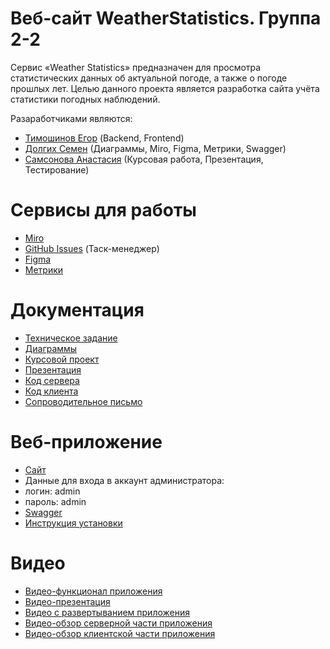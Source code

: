 # Веб-сайт WeatherStatistics. Группа 2-2
Сервис «Weather Statistics» предназначен для просмотра статистических данных об 
актуальной погоде, а также о погоде прошлых лет.
Целью данного проекта является разработка сайта учёта статистики погодных наблюдений.

Разаработчиками являются:
* [Тимошинов Егор](https://github.com/Morgomir1) (Backend, Frontend)
* [Долгих Семен](https://github.com/BlG-SEM) (Диаграммы, Miro, Figma, Метрики, Swagger)
* [Самсонова Анастасия](https://github.com/Nastya-Samsonova) (Курсовая работа, Презентация, Тестирование)

# Сервисы для работы
* [Miro](https://miro.com/app/board/uXjVMdmeG98=/)
* [GitHub Issues](https://github.com/Morgomir1/WeatherStatistics/issues) (Таск-менеджер)
* [Figma](https://www.figma.com/file/1puqRHwjSr7R51WveWESQW/Untitled?node-id=0%3A1&t=1qfSRSPv4mcw0xyQ-1)
* [Метрики](https://metrika.yandex.ru/dashboard?id=93829072)

# Документация
* [Техническое задание](https://github.com/Morgomir1/WeatherStatistics/blob/main/Documentation/%D0%A2%D0%B5%D1%85%D0%BD%D0%B8%D1%87%D0%B5%D1%81%D0%BA%D0%BE%D0%B5%20%D0%B7%D0%B0%D0%B4%D0%B0%D0%BD%D0%B8%D0%B5%202-2.pdf)
* [Диаграммы](https://github.com/Morgomir1/WeatherStatistics/tree/main/Diagrams)
* [Курсовой проект](https://github.com/Morgomir1/WeatherStatistics/blob/main/Documentation/Kursovaya_rabota_gruppa_2-2%20(1).pdf)
* [Презентация](https://github.com/Morgomir1/WeatherStatistics/blob/main/Documentation/Погодная%20статистика%20(1).pdf)
* [Код сервера](https://github.com/Morgomir1/WeatherStatistics/tree/develop/src/main/java/weatherStatistics)
* [Код клиента](https://github.com/Morgomir1/WeatherStatistics/tree/develop/src/main/resources)
* [Сопроводительное письмо](https://github.com/Morgomir1/WeatherStatistics/blob/main/Documentation/%D0%A1%D0%BE%D0%BF%D1%80%D0%BE%D0%B2%D0%BE%D0%B4%D0%B8%D1%82%D0%B5%D0%BB%D1%8C%D0%BD%D0%BE%D0%B5%20%D0%BF%D0%B8%D1%81%D1%8C%D0%BC%D0%BE.pdf)
# Веб-приложение
* [Сайт](http://194.67.119.36:8090/)
* Данные для входа в аккаунт администратора:
* логин: admin
* пароль: admin
* [Swagger](http://194.67.119.36:8090/swagger-ui/index.html)
* [Инструкция установки](https://github.com/Morgomir1/WeatherStatistics/blob/main/Documentation/instruction.txt)
# Видео
* [Видео-функционал приложения](https://drive.google.com/file/d/1i633igkopnKxjqEog9iPco5bBJG7MlaN/view?usp=drive_link)
* [Видео-презентация](https://drive.google.com/file/d/146CO5wfCWvvWNDkX02BWbrO6VPdMNtJ3/view?usp=drive_link)
* [Видео с развертыванием приложения](https://drive.google.com/file/d/1EAa0d4i9GXspWxixKFEgQWS_eKGM2hHO/view?usp=drive_link)
* [Видео-обзор серверной части приложения](https://drive.google.com/file/d/1zXaMjREG8Zr0dJqCIHmAAi3rJT7Z1_Is/view?usp=drive_link)
* [Видео-обзор клиентской части приложения](https://drive.google.com/file/d/1w7kivm8IllgaDwOnc10VpTBuCuPFV-KN/view?usp=drive_link)
